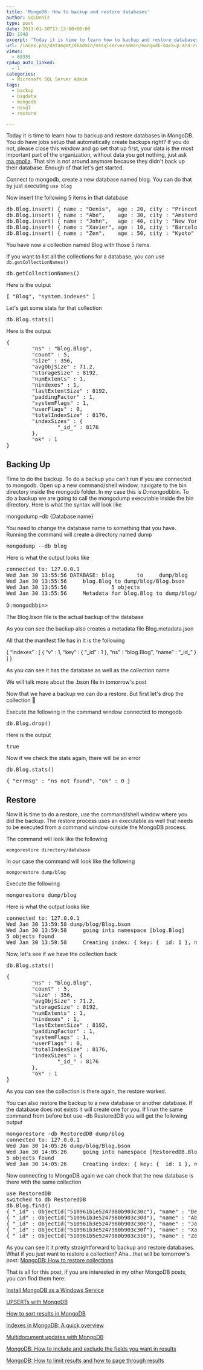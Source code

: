 ```yaml
---
title: 'MongoDB: How to backup and restore databases'
author: SQLDenis
type: post
date: 2013-01-30T17:13:00+00:00
ID: 1948
excerpt: 'Today it is time to learn how to backup and restore databases in MongoDB. You do have jobs setup that automatically create backups right? If you do not, please close this window and go set that up first, your data is the most important part of the organ&hellip;'
url: /index.php/datamgmt/dbadmin/mssqlserveradmin/mongodb-backup-and-restore-databases/
views:
  - 68355
rp4wp_auto_linked:
  - 1
categories:
  - Microsoft SQL Server Admin
tags:
  - backup
  - bigdata
  - mongodb
  - nosql
  - restore

---
```

Today it is time to learn how to backup and restore databases in MongoDB. You do have jobs setup that automatically create backups right? If you do not, please close this window and go set that up first, your data is the most important part of the organization, without data you got nothing, just ask [ma.gnolia][1]. That site is not around anymore because they didn't back up their database. Enough of that let's get started.
  
Connect to mongodb, create a new database named blog. You can do that by just executing `use blog`

Now insert the following 5 items in that database

<pre>db.Blog.insert( { name : "Denis",  age : 20, city : "Princeton" } )
db.Blog.insert( { name : "Abe",    age : 30, city : "Amsterdam" } )
db.Blog.insert( { name : "John",   age : 40, city : "New York"  } )
db.Blog.insert( { name : "Xavier", age : 10, city : "Barcelona" } )
db.Blog.insert( { name : "Zen",    age : 50, city : "Kyoto"     } )</pre>

You have now a collection named Blog with those 5 items.

If you want to list all the collections for a database, you can use `db.getCollectionNames()`

<pre>db.getCollectionNames()</pre>

Here is the output

<pre>[ "Blog", "system.indexes" ]</pre>

Let's get some stats for that collection

<pre>db.Blog.stats()</pre>

Here is the output

<pre>{
        "ns" : "blog.Blog",
        "count" : 5,
        "size" : 356,
        "avgObjSize" : 71.2,
        "storageSize" : 8192,
        "numExtents" : 1,
        "nindexes" : 1,
        "lastExtentSize" : 8192,
        "paddingFactor" : 1,
        "systemFlags" : 1,
        "userFlags" : 0,
        "totalIndexSize" : 8176,
        "indexSizes" : {
                "_id_" : 8176
        },
        "ok" : 1
}</pre>

## Backing Up

Time to do the backup. To do a backup you can't run if you are connected to mongodb. Open up a new command/shell window, navigate to the bin directory inside the mongodb folder. In my case this is D:mongodbbin. To do a backup we are going to call the mongodump executable inside the bin directory. Here is what the syntax will look like

mongodump &#8211;db {Database name} 

You need to change the database name to something that you have. Running the command will create a directory named dump

<pre>mongodump --db blog</pre>

Here is what the output looks like

<pre>connected to: 127.0.0.1
Wed Jan 30 13:55:56 DATABASE: blog       to     dump/blog
Wed Jan 30 13:55:56     blog.Blog to dump/blog/Blog.bson
Wed Jan 30 13:55:56              5 objects
Wed Jan 30 13:55:56     Metadata for blog.Blog to dump/blog/Blog.metadata.json

D:mongodbbin></pre>

The Blog.bson file is the actual backup of the database

As you can see the backup also creates a metadata file Blog.metadata.json

All that the manifest file has in it is the following
  
{ “indexes” : [ { “v” : 1, “key” : { “\_id” : 1 }, “ns” : “blog.Blog”, “name” : “\_id_” } ] }

As you can see it has the database as well as the collection name

We will talk more about the .bson file in tomorrow's post

Now that we have a backup we can do a restore. But first let's drop the collection 🙂

Execute the following in the command window connected to mongodb

<pre>db.Blog.drop()</pre>

Here is the output

<pre>true</pre>

Now if we check the stats again, there will be an error

<pre>db.Blog.stats()</pre>

<pre>{ "errmsg" : "ns not found", "ok" : 0 }</pre>

## Restore

Now it is time to do a restore, use the command/shell window where you did the backup. The restore process uses an executable as well that needs to be executed from a command window outside the MongoDB process.

The command will look like the following

`mongorestore directory/database`
  
In our case the command will look like the following

`mongorestore dump/blog`

Execute the following

<pre>mongorestore dump/blog</pre>

Here is what the output looks like

<pre>connected to: 127.0.0.1
Wed Jan 30 13:59:58 dump/blog/Blog.bson
Wed Jan 30 13:59:58     going into namespace [blog.Blog]
5 objects found
Wed Jan 30 13:59:58     Creating index: { key: { _id: 1 }, ns: "blog.Blog", name: "_id_" }</pre>

Now, let's see if we have the collection back

<pre>db.Blog.stats()</pre>

<pre>{
        "ns" : "blog.Blog",
        "count" : 5,
        "size" : 356,
        "avgObjSize" : 71.2,
        "storageSize" : 8192,
        "numExtents" : 1,
        "nindexes" : 1,
        "lastExtentSize" : 8192,
        "paddingFactor" : 1,
        "systemFlags" : 1,
        "userFlags" : 0,
        "totalIndexSize" : 8176,
        "indexSizes" : {
                "_id_" : 8176
        },
        "ok" : 1
}</pre>

As you can see the collection is there again, the restore worked.

You can also restore the backup to a new database or another database. If the database does not exists it will create one for you. If I run the same command from before but use &#8211;db RestoredDB you will get the following output

<pre>mongorestore -db RestoredDB dump/blog
connected to: 127.0.0.1
Wed Jan 30 14:05:26 dump/blog/Blog.bson
Wed Jan 30 14:05:26     going into namespace [RestoredDB.Blog]
5 objects found
Wed Jan 30 14:05:26     Creating index: { key: { _id: 1 }, ns: "RestoredDB.Blog", name: "_id_" }
</pre>

Now connecting to MongoDB again we can check that the new database is there with the same collection

<pre>use RestoredDB
switched to db RestoredDB
db.Blog.find()
{ "_id" : ObjectId("510961b1e5247980b903c30c"), "name" : "Denis", "age" : 20, "city" : "Princeton" }
{ "_id" : ObjectId("510961b3e5247980b903c30d"), "name" : "Abe", "age" : 30, "city" : "Amsterdam" }
{ "_id" : ObjectId("510961b3e5247980b903c30e"), "name" : "John", "age" : 40, "city" : "New York" }
{ "_id" : ObjectId("510961b3e5247980b903c30f"), "name" : "Xavier", "age" : 10, "city" : "Barcelona"
{ "_id" : ObjectId("510961b5e5247980b903c310"), "name" : "Zen", "age" : 50, "city" : "Kyoto" }</pre>

As you can see it it pretty straightforward to backup and restore databases. What if you just want to restore a collection? Aha…that will be tomorrow's post: [MongoDB: How to restore collections][2]

That is all for this post, if you are interested in my other MongoDB posts, you can find them here:
  
[Install MongoDB as a Windows Service][3]
  
[UPSERTs with MongoDB][4]
  
[How to sort results in MongoDB][5]
  
[Indexes in MongoDB: A quick overview][6]
  
[Multidocument updates with MongoDB][7]
  
[MongoDB: How to include and exclude the fields you want in results][8]
  
[MongoDB: How to limit results and how to page through results][9]

 [1]: /index.php/ITProfessionals/EthicsIT/magnolia-crashed-data-corruption-and-los
 [2]: /index.php/DataMgmt/DBAdmin/mongodb-how-to-restore-collections
 [3]: /index.php/DataMgmt/DBProgramming/creating-mongodb-as-a-service
 [4]: /index.php/DataMgmt/DBProgramming/doing-upserts-in-mongodb
 [5]: /index.php/DataMgmt/DBProgramming/mongodb-how-to-sort-results
 [6]: /index.php/DataMgmt/DBProgramming/indexes-in-mongodb
 [7]: /index.php/DataMgmt/DBProgramming/multidocument-updates-with-mongodb
 [8]: /index.php/DataMgmt/DBProgramming/mongodb-how-to-include-and
 [9]: /index.php/DataMgmt/DBAdmin/MSSQLServerAdmin/mongodb-how-to-limit-results